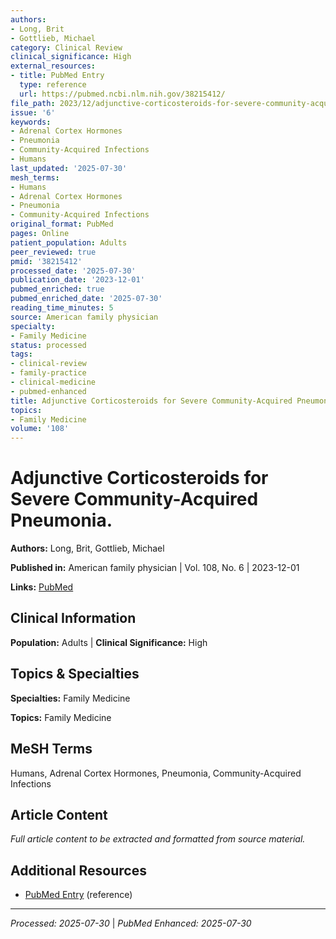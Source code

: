 ```yaml
---
authors:
- Long, Brit
- Gottlieb, Michael
category: Clinical Review
clinical_significance: High
external_resources:
- title: PubMed Entry
  type: reference
  url: https://pubmed.ncbi.nlm.nih.gov/38215412/
file_path: 2023/12/adjunctive-corticosteroids-for-severe-community-acquired-pne.md
issue: '6'
keywords:
- Adrenal Cortex Hormones
- Pneumonia
- Community-Acquired Infections
- Humans
last_updated: '2025-07-30'
mesh_terms:
- Humans
- Adrenal Cortex Hormones
- Pneumonia
- Community-Acquired Infections
original_format: PubMed
pages: Online
patient_population: Adults
peer_reviewed: true
pmid: '38215412'
processed_date: '2025-07-30'
publication_date: '2023-12-01'
pubmed_enriched: true
pubmed_enriched_date: '2025-07-30'
reading_time_minutes: 5
source: American family physician
specialty:
- Family Medicine
status: processed
tags:
- clinical-review
- family-practice
- clinical-medicine
- pubmed-enhanced
title: Adjunctive Corticosteroids for Severe Community-Acquired Pneumonia.
topics:
- Family Medicine
volume: '108'
---
```


# Adjunctive Corticosteroids for Severe Community-Acquired Pneumonia.

**Authors:** Long, Brit, Gottlieb, Michael

**Published in:** American family physician | Vol. 108, No. 6 | 2023-12-01

**Links:** [PubMed](https://pubmed.ncbi.nlm.nih.gov/38215412/)

## Clinical Information

**Population:** Adults | **Clinical Significance:** High

## Topics & Specialties

**Specialties:** Family Medicine

**Topics:** Family Medicine

## MeSH Terms

Humans, Adrenal Cortex Hormones, Pneumonia, Community-Acquired Infections

## Article Content

*Full article content to be extracted and formatted from source material.*

## Additional Resources

- [PubMed Entry](https://pubmed.ncbi.nlm.nih.gov/38215412/) (reference)

---

*Processed: 2025-07-30* | *PubMed Enhanced: 2025-07-30*

